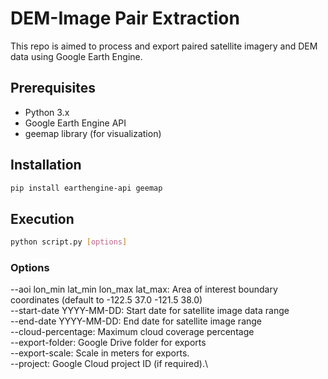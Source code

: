 # DEM-Image Pair Extraction

This repo is aimed to process and export paired satellite imagery and DEM data using Google Earth Engine.

## Prerequisites

- Python 3.x
- Google Earth Engine API
- geemap library (for visualization)

## Installation

```bash
pip install earthengine-api geemap
```
## Execution

```bash
python script.py [options]
```
### Options

--aoi lon_min lat_min lon_max lat_max: Area of interest boundary coordinates (default to -122.5 37.0 -121.5 38.0) \
--start-date YYYY-MM-DD: Start date for satellite image data range\
--end-date YYYY-MM-DD: End date for satellite image range\
--cloud-percentage: Maximum cloud coverage percentage\
--export-folder: Google Drive folder for exports\
--export-scale: Scale in meters for exports.\
--project: Google Cloud project ID (if required).\
